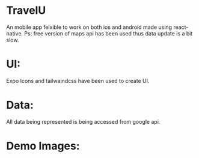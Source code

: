 # TravelU
An mobile app felxible to work on both ios and android made using react-native. Ps: free version of maps api has been used thus data update is a bit slow.

# UI:
Expo Icons and tailwaindcss have been used to create UI.
# Data:
All data being represented is being accessed from google api.

# Demo Images:

